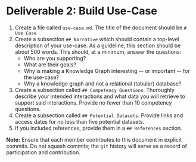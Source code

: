 # Deliverable 2: Build Use-Case
1. Create a file called `use-case.md`. The title of the document should be `# Use Case`
2. Create a subsection `## Narrative` which should contain a top-level description of your use-case. As a guideline, this section should be about 500 words. This should, at a minimum, answer the questions:
    * Who are you supporting?
    * What are their goals?
    * Why is making a Knowledge Graph interesting -- or important -- for the use-case? 
    * Why a knowledge graph and not a relational (tabular) database?
3. Create a subsection called `## Competency Questions`. Thoroughly describe your intended interactions and what data you will retrieve to support said interactions. Provide no fewer than 10 competency questions.
4. Create a subsection called `## Potential Datasets`. Provide links and access dates for no less than five potential datasets.
5. If you included references, provide them in a `## References` section.

**Note:** Ensure that each member contributes to this document in explicit commits. Do not squash commits; the `git` history will serve as a record of participation and contribution.
